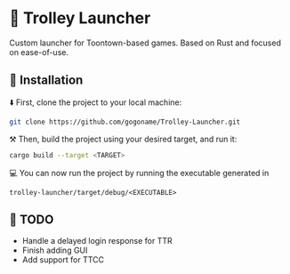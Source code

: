 # 🚎 Trolley Launcher

Custom launcher for Toontown-based games. Based on Rust and focused on ease-of-use.


## 🔧 Installation
⬇️ First, clone the project to your local machine:
```bash
git clone https://github.com/gogoname/Trolley-Launcher.git
```
⚒️ Then, build the project using your desired target, and run it:
```bash
cargo build --target <TARGET>
```
💻 You can now run the project by running the executable generated in
```
trolley-launcher/target/debug/<EXECUTABLE>
```

## 🔭 TODO
- Handle a delayed login response for TTR
- Finish adding GUI
- Add support for TTCC
